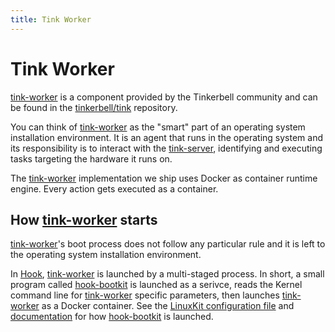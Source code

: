 ```yaml
---
title: Tink Worker
---
```


# Tink Worker

[tink-worker] is a component provided by the Tinkerbell community and can be found in the [tinkerbell/tink] repository.

You can think of [tink-worker] as the "smart" part of an operating system installation environment.
It is an agent that runs in the operating system and its responsibility is to interact with the [tink-server], identifying and executing tasks targeting the hardware it runs on.

The [tink-worker] implementation we ship uses Docker as container runtime engine.
Every action gets executed as a container.

## How [tink-worker] starts

[tink-worker]'s boot process does not follow any particular rule and it is left to the operating system installation environment.

In [Hook], [tink-worker] is launched by a multi-staged process. 
In short, a small program called [hook-bootkit] is launched as a serivce, reads the Kernel command line for [tink-worker] specific parameters, then launches [tink-worker] as a Docker container. See the [LinuxKit configuration file][hook-bootkit-service] and [documentation][linuxkit] for how [hook-bootkit] is launched.

[hook]: /services/hook
[tinkerbell/tink]: https://github.com/tinkerbell/tink/tree/main/cmd/tink-worker
[tink-server]: /services/tink-server
[tink-worker]: /services/tink-worker
[hook-bootkit]: https://github.com/tinkerbell/hook/tree/main/hook-bootkit
[hook-bootkit-service]: https://github.com/tinkerbell/hook/blob/main/hook.yaml#L53
[linuxkit]: https://github.com/linuxkit/linuxkit
